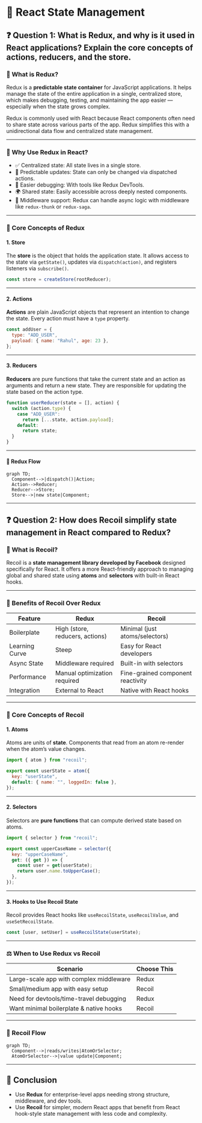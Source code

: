 
# 📘 React State Management

## ❓ Question 1: What is Redux, and why is it used in React applications? Explain the core concepts of actions, reducers, and the store.

### 🔹 What is Redux?

Redux is a **predictable state container** for JavaScript applications. It helps manage the state of the entire application in a single, centralized store, which makes debugging, testing, and maintaining the app easier — especially when the state grows complex.

Redux is commonly used with React because React components often need to share state across various parts of the app. Redux simplifies this with a unidirectional data flow and centralized state management.

---

### 🔸 Why Use Redux in React?

- ✅ Centralized state: All state lives in a single store.
- 🔄 Predictable updates: State can only be changed via dispatched actions.
- 🧪 Easier debugging: With tools like Redux DevTools.
- 🌍 Shared state: Easily accessible across deeply nested components.
- 💼 Middleware support: Redux can handle async logic with middleware like `redux-thunk` or `redux-saga`.

---

### 🧠 Core Concepts of Redux

#### 1. Store

The **store** is the object that holds the application state. It allows access to the state via `getState()`, updates via `dispatch(action)`, and registers listeners via `subscribe()`.

```js
const store = createStore(rootReducer);
```

---

#### 2. Actions

**Actions** are plain JavaScript objects that represent an intention to change the state. Every action must have a `type` property.

```js
const addUser = {
  type: "ADD_USER",
  payload: { name: "Rahul", age: 23 },
};
```

---

#### 3. Reducers

**Reducers** are pure functions that take the current state and an action as arguments and return a new state. They are responsible for updating the state based on the action type.

```js
function userReducer(state = [], action) {
  switch (action.type) {
    case "ADD_USER":
      return [...state, action.payload];
    default:
      return state;
  }
}
```

---

#### 🔄 Redux Flow

```mermaid
graph TD;
  Component-->|dispatch()|Action;
  Action-->Reducer;
  Reducer-->Store;
  Store-->|new state|Component;
```

---

## ❓ Question 2: How does Recoil simplify state management in React compared to Redux?

### 🔹 What is Recoil?

Recoil is a **state management library developed by Facebook** designed specifically for React. It offers a more React-friendly approach to managing global and shared state using **atoms** and **selectors** with built-in React hooks.

---

### 🔸 Benefits of Recoil Over Redux

| Feature             | Redux                             | Recoil                             |
|---------------------|------------------------------------|------------------------------------|
| Boilerplate         | High (store, reducers, actions)    | Minimal (just atoms/selectors)     |
| Learning Curve      | Steep                              | Easy for React developers          |
| Async State         | Middleware required                | Built-in with selectors            |
| Performance         | Manual optimization required       | Fine-grained component reactivity  |
| Integration         | External to React                  | Native with React hooks            |

---

### 🧠 Core Concepts of Recoil

#### 1. Atoms

Atoms are units of **state**. Components that read from an atom re-render when the atom’s value changes.

```js
import { atom } from "recoil";

export const userState = atom({
  key: "userState",
  default: { name: "", loggedIn: false },
});
```

---

#### 2. Selectors

Selectors are **pure functions** that can compute derived state based on atoms.

```js
import { selector } from "recoil";

export const upperCaseName = selector({
  key: "upperCaseName",
  get: ({ get }) => {
    const user = get(userState);
    return user.name.toUpperCase();
  },
});
```

---

#### 3. Hooks to Use Recoil State

Recoil provides React hooks like `useRecoilState`, `useRecoilValue`, and `useSetRecoilState`.

```js
const [user, setUser] = useRecoilState(userState);
```

---

### ⚖️ When to Use Redux vs Recoil

| Scenario                                     | Choose This |
|----------------------------------------------|-------------|
| Large-scale app with complex middleware      | Redux       |
| Small/medium app with easy setup             | Recoil      |
| Need for devtools/time-travel debugging      | Redux       |
| Want minimal boilerplate & native hooks      | Recoil      |

---

### 🔄 Recoil Flow

```mermaid
graph TD;
  Component-->|reads/writes|AtomOrSelector;
  AtomOrSelector-->|value update|Component;
```

---

## 🧾 Conclusion

- Use **Redux** for enterprise-level apps needing strong structure, middleware, and dev tools.
- Use **Recoil** for simpler, modern React apps that benefit from React hook-style state management with less code and complexity.
